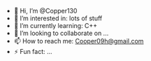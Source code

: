 - 👋 Hi, I’m @Copper130
- 👀 I’m interested in: lots of stuff
- 🌱 I’m currently learning: C++
- 💞️ I’m looking to collaborate on ...
- 📫 How to reach me: Cooper09h@gmail.com
- ⚡ Fun fact: ...

<!---
Copper130/Copper130 is a ✨ special ✨ repository because its `README.md` (this file) appears on your GitHub profile.
You can click the Preview link to take a look at your changes.
--->
